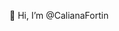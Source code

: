 👋 Hi, I’m @CalianaFortin
<!---
CalianaFortin/CalianaFortin is a ✨ special ✨ repository because its `README.md` (this file) appears on your GitHub profile.
You can click the Preview link to take a look at your changes.
--->
